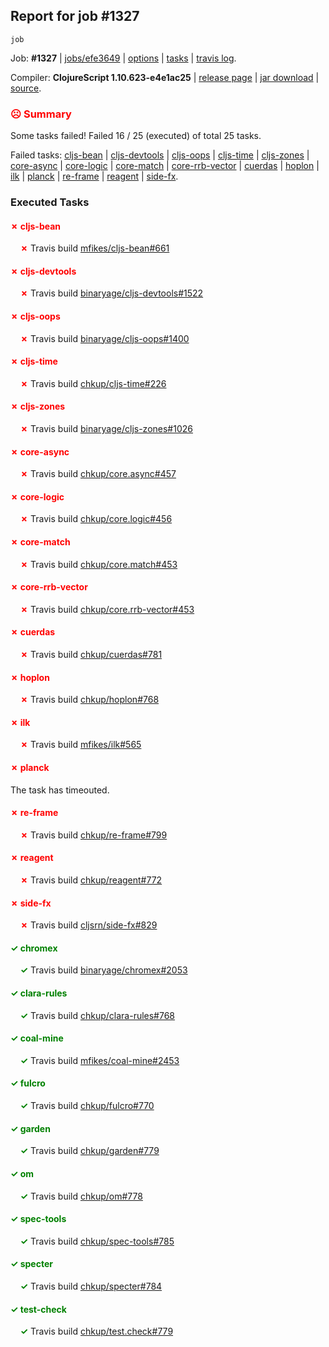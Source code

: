 ## Report for job #1327
```
job
```


Job: **#1327** | [jobs/efe3649](https://github.com/cljs-oss/canary/commit/efe3649f752d51d5747f2799cb9af3d22ba6803c) | [options](options.edn) | [tasks](tasks.edn) | [travis log](https://travis-ci.org/cljs-oss/canary/builds/665809785).

Compiler: **ClojureScript 1.10.623-e4e1ac25** | [release page](https://github.com/cljs-oss/canary/releases/tag/r1.10.623-e4e1ac25) | [jar download](https://github.com/cljs-oss/canary/releases/download/r1.10.623-e4e1ac25/clojurescript-1.10.623-e4e1ac25.jar) | [source](https://github.com/clojure/clojurescript/commit/e4e1ac2520a2d5a1e5affdfc0a92a59da9dbbd2f).

### <b style='color:red'>☹ Summary</b>

Some tasks failed! Failed 16 / 25 (executed) of total 25 tasks.

Failed tasks: [cljs-bean](#-cljs-bean) | [cljs-devtools](#-cljs-devtools) | [cljs-oops](#-cljs-oops) | [cljs-time](#-cljs-time) | [cljs-zones](#-cljs-zones) | [core-async](#-core-async) | [core-logic](#-core-logic) | [core-match](#-core-match) | [core-rrb-vector](#-core-rrb-vector) | [cuerdas](#-cuerdas) | [hoplon](#-hoplon) | [ilk](#-ilk) | [planck](#-planck) | [re-frame](#-re-frame) | [reagent](#-reagent) | [side-fx](#-side-fx).

### Executed Tasks

#### <b style='color:red'>&#x2717; cljs-bean</b>
&nbsp;&nbsp;&nbsp;&nbsp;<b style='color:red'>&#x2717;</b> Travis build [mfikes/cljs-bean#661](https://travis-ci.org/mfikes/cljs-bean/builds/665810565)<br>

#### <b style='color:red'>&#x2717; cljs-devtools</b>
&nbsp;&nbsp;&nbsp;&nbsp;<b style='color:red'>&#x2717;</b> Travis build [binaryage/cljs-devtools#1522](https://travis-ci.org/binaryage/cljs-devtools/builds/665810567)<br>

#### <b style='color:red'>&#x2717; cljs-oops</b>
&nbsp;&nbsp;&nbsp;&nbsp;<b style='color:red'>&#x2717;</b> Travis build [binaryage/cljs-oops#1400](https://travis-ci.org/binaryage/cljs-oops/builds/665810571)<br>

#### <b style='color:red'>&#x2717; cljs-time</b>
&nbsp;&nbsp;&nbsp;&nbsp;<b style='color:red'>&#x2717;</b> Travis build [chkup/cljs-time#226](https://travis-ci.org/chkup/cljs-time/builds/665810579)<br>

#### <b style='color:red'>&#x2717; cljs-zones</b>
&nbsp;&nbsp;&nbsp;&nbsp;<b style='color:red'>&#x2717;</b> Travis build [binaryage/cljs-zones#1026](https://travis-ci.org/binaryage/cljs-zones/builds/665810582)<br>

#### <b style='color:red'>&#x2717; core-async</b>
&nbsp;&nbsp;&nbsp;&nbsp;<b style='color:red'>&#x2717;</b> Travis build [chkup/core.async#457](https://travis-ci.org/chkup/core.async/builds/665810594)<br>

#### <b style='color:red'>&#x2717; core-logic</b>
&nbsp;&nbsp;&nbsp;&nbsp;<b style='color:red'>&#x2717;</b> Travis build [chkup/core.logic#456](https://travis-ci.org/chkup/core.logic/builds/665810596)<br>

#### <b style='color:red'>&#x2717; core-match</b>
&nbsp;&nbsp;&nbsp;&nbsp;<b style='color:red'>&#x2717;</b> Travis build [chkup/core.match#453](https://travis-ci.org/chkup/core.match/builds/665810600)<br>

#### <b style='color:red'>&#x2717; core-rrb-vector</b>
&nbsp;&nbsp;&nbsp;&nbsp;<b style='color:red'>&#x2717;</b> Travis build [chkup/core.rrb-vector#453](https://travis-ci.org/chkup/core.rrb-vector/builds/665810602)<br>

#### <b style='color:red'>&#x2717; cuerdas</b>
&nbsp;&nbsp;&nbsp;&nbsp;<b style='color:red'>&#x2717;</b> Travis build [chkup/cuerdas#781](https://travis-ci.org/chkup/cuerdas/builds/665810635)<br>

#### <b style='color:red'>&#x2717; hoplon</b>
&nbsp;&nbsp;&nbsp;&nbsp;<b style='color:red'>&#x2717;</b> Travis build [chkup/hoplon#768](https://travis-ci.org/chkup/hoplon/builds/665810824)<br>

#### <b style='color:red'>&#x2717; ilk</b>
&nbsp;&nbsp;&nbsp;&nbsp;<b style='color:red'>&#x2717;</b> Travis build [mfikes/ilk#565](https://travis-ci.org/mfikes/ilk/builds/665810804)<br>

#### <b style='color:red'>&#x2717; planck</b>
The task has timeouted.

#### <b style='color:red'>&#x2717; re-frame</b>
&nbsp;&nbsp;&nbsp;&nbsp;<b style='color:red'>&#x2717;</b> Travis build [chkup/re-frame#799](https://travis-ci.org/chkup/re-frame/builds/665810758)<br>

#### <b style='color:red'>&#x2717; reagent</b>
&nbsp;&nbsp;&nbsp;&nbsp;<b style='color:red'>&#x2717;</b> Travis build [chkup/reagent#772](https://travis-ci.org/chkup/reagent/builds/665810705)<br>

#### <b style='color:red'>&#x2717; side-fx</b>
&nbsp;&nbsp;&nbsp;&nbsp;<b style='color:red'>&#x2717;</b> Travis build [cljsrn/side-fx#829](https://travis-ci.org/cljsrn/side-fx/builds/665810880)<br>

#### <b style='color:green'>&#x2713; chromex</b>
&nbsp;&nbsp;&nbsp;&nbsp;<b style='color:green'>&#x2713;</b> Travis build [binaryage/chromex#2053](https://travis-ci.org/binaryage/chromex/builds/665810561)<br>

#### <b style='color:green'>&#x2713; clara-rules</b>
&nbsp;&nbsp;&nbsp;&nbsp;<b style='color:green'>&#x2713;</b> Travis build [chkup/clara-rules#768](https://travis-ci.org/chkup/clara-rules/builds/665810563)<br>

#### <b style='color:green'>&#x2713; coal-mine</b>
&nbsp;&nbsp;&nbsp;&nbsp;<b style='color:green'>&#x2713;</b> Travis build [mfikes/coal-mine#2453](https://travis-ci.org/mfikes/coal-mine/builds/665810586)<br>

#### <b style='color:green'>&#x2713; fulcro</b>
&nbsp;&nbsp;&nbsp;&nbsp;<b style='color:green'>&#x2713;</b> Travis build [chkup/fulcro#770](https://travis-ci.org/chkup/fulcro/builds/665810806)<br>

#### <b style='color:green'>&#x2713; garden</b>
&nbsp;&nbsp;&nbsp;&nbsp;<b style='color:green'>&#x2713;</b> Travis build [chkup/garden#779](https://travis-ci.org/chkup/garden/builds/665810640)<br>

#### <b style='color:green'>&#x2713; om</b>
&nbsp;&nbsp;&nbsp;&nbsp;<b style='color:green'>&#x2713;</b> Travis build [chkup/om#778](https://travis-ci.org/chkup/om/builds/665810688)<br>

#### <b style='color:green'>&#x2713; spec-tools</b>
&nbsp;&nbsp;&nbsp;&nbsp;<b style='color:green'>&#x2713;</b> Travis build [chkup/spec-tools#785](https://travis-ci.org/chkup/spec-tools/builds/665810706)<br>

#### <b style='color:green'>&#x2713; specter</b>
&nbsp;&nbsp;&nbsp;&nbsp;<b style='color:green'>&#x2713;</b> Travis build [chkup/specter#784](https://travis-ci.org/chkup/specter/builds/665810733)<br>

#### <b style='color:green'>&#x2713; test-check</b>
&nbsp;&nbsp;&nbsp;&nbsp;<b style='color:green'>&#x2713;</b> Travis build [chkup/test.check#779](https://travis-ci.org/chkup/test.check/builds/665810737)<br>